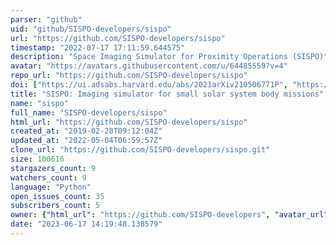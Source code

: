 ```yaml
---
parser: "github"
uid: "github/SISPO-developers/sispo"
url: "https://github.com/SISPO-developers/sispo"
timestamp: "2022-07-17 17:11:59.644575"
description: "Space Imaging Simulator for Proximity Operations (SISPO)"
avatar: "https://avatars.githubusercontent.com/u/64485559?v=4"
repo_url: "https://github.com/SISPO-developers/sispo"
doi: ["https://ui.adsabs.harvard.edu/abs/2021arXiv210506771P", "https://ui.adsabs.harvard.edu/abs/2021ascl.soft05013P/abstract"]
title: "SISPO: Imaging simulator for small solar system body missions"
name: "sispo"
full_name: "SISPO-developers/sispo"
html_url: "https://github.com/SISPO-developers/sispo"
created_at: "2019-02-28T09:12:04Z"
updated_at: "2022-05-04T06:59:57Z"
clone_url: "https://github.com/SISPO-developers/sispo.git"
size: 100616
stargazers_count: 9
watchers_count: 9
language: "Python"
open_issues_count: 35
subscribers_count: 5
owner: {"html_url": "https://github.com/SISPO-developers", "avatar_url": "https://avatars.githubusercontent.com/u/64485559?v=4", "login": "SISPO-developers", "type": "Organization"}
date: "2023-06-17 14:19:48.138579"
---
```


